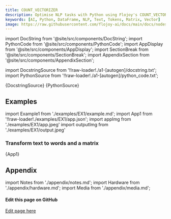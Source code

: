 ```yaml
---
title: COUNT_VECTORIZER
description: Optimise NLP tasks with Python using Flojoy's COUNT_VECTORIZER node. It efficiently analyses text (matrix, vector, or dataframe) and returns a matrix with unique token counts for each sentence.
keywords: [AI, Python, DataFrame, NLP, Text, Tokens, Matrix, Vector]
image: https://raw.githubusercontent.com/flojoy-ai/docs/main/docs/nodes/AI_ML/NLP/COUNT_VECTORIZER/examples/EX1/output.jpeg
---
```


[//]: # (Custom component imports)

import DocString from '@site/src/components/DocString';
import PythonCode from '@site/src/components/PythonCode';
import AppDisplay from '@site/src/components/AppDisplay';
import SectionBreak from '@site/src/components/SectionBreak';
import AppendixSection from '@site/src/components/AppendixSection';

[//]: # (Docstring)

import DocstringSource from '!!raw-loader!./a1-[autogen]/docstring.txt';
import PythonSource from '!!raw-loader!./a1-[autogen]/python_code.txt';

<DocString>{DocstringSource}</DocString>
<PythonCode GLink='AI_ML/NLP/COUNT_VECTORIZER/COUNT_VECTORIZER.py'>{PythonSource}</PythonCode>

<SectionBreak />

[//]: # (Examples)

## Examples

import Example1 from './examples/EX1/example.md';
import App1 from '!!raw-loader!./examples/EX1/app.json';
import appImg from './examples/EX1/app.jpeg'
import outputImg from './examples/EX1/output.jpeg'

### Transform text to words and a matrix

<AppDisplay 
    nodeLabel='COUNT_VECTORIZER'
    appImg={appImg}
    outputImg={outputImg}
    >
    {App1}
</AppDisplay>

<Example1 />

<SectionBreak />

[//]: # (Appendix)

## Appendix

import Notes from './appendix/notes.md';
import Hardware from './appendix/hardware.md';
import Media from './appendix/media.md';

<AppendixSection index={0} folderPath='nodes/AI_ML/NLP/COUNT_VECTORIZER/appendix/'><Notes /></AppendixSection>
<AppendixSection index={1} folderPath='nodes/AI_ML/NLP/COUNT_VECTORIZER/appendix/'><Hardware /></AppendixSection>
<AppendixSection index={2} folderPath='nodes/AI_ML/NLP/COUNT_VECTORIZER/appendix/'><Media /></AppendixSection>

<SectionBreak />

[//]: # (Edit page on GitHub)

#### Edit this page on GitHub

[Edit page here](https://github.com/flojoy-ai/docs/tree/main/docs/nodes/AI_ML/NLP/COUNT_VECTORIZER)
